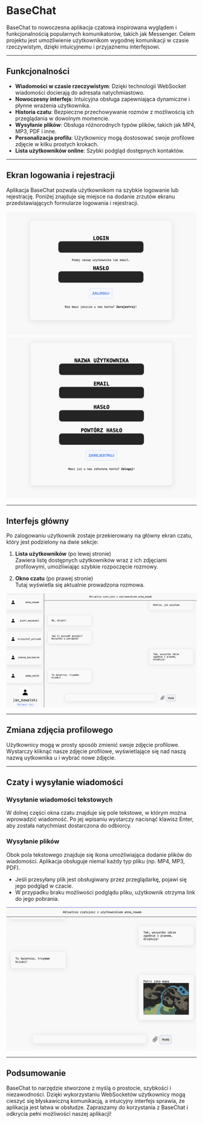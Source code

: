 # BaseChat

BaseChat to nowoczesna aplikacja czatowa inspirowana wyglądem i funkcjonalnością popularnych komunikatorów, takich jak Messenger. Celem projektu jest umożliwienie użytkownikom wygodnej komunikacji w czasie rzeczywistym, dzięki intuicyjnemu i przyjaznemu interfejsowi.

---

## Funkcjonalności

- **Wiadomości w czasie rzeczywistym**: Dzięki technologii WebSocket wiadomości docierają do adresata natychmiastowo.
- **Nowoczesny interfejs**: Intuicyjna obsługa zapewniająca dynamiczne i płynne wrażenia użytkownika.
- **Historia czatu**: Bezpieczne przechowywanie rozmów z możliwością ich przeglądania w dowolnym momencie.
- **Wysyłanie plików**: Obsługa różnorodnych typów plików, takich jak MP4, MP3, PDF i inne.
- **Personalizacja profilu**: Użytkownicy mogą dostosować swoje profilowe zdjęcie w kilku prostych krokach.
- **Lista użytkowników online**: Szybki podgląd dostępnych kontaktów.

---

## Ekran logowania i rejestracji

Aplikacja BaseChat pozwala użytkownikom na szybkie logowanie lub rejestrację.
Poniżej znajduje się miejsce na dodanie zrzutów ekranu przedstawiających formularze logowania i rejestracji.

![alt](./docs_images/image.png)
![alt](./docs_images/image-1.png)

---

## Interfejs główny

Po zalogowaniu użytkownik zostaje przekierowany na główny ekran czatu, który jest podzielony na dwie sekcje:

1. **Lista użytkowników** (po lewej stronie)  
   Zawiera listę dostępnych użytkowników wraz z ich zdjęciami profilowymi, umożliwiając szybkie rozpoczęcie rozmowy.  

2. **Okno czatu** (po prawej stronie)  
   Tutaj wyświetla się aktualnie prowadzona rozmowa.

![alt text](./docs_images/image-2.png)

---

## Zmiana zdjęcia profilowego

Użytkownicy mogą w prosty sposób zmienić swoje zdjęcie profilowe. Wystarczy kliknąć nasze zdjęcie profilowe, wyświetlające się nad naszą nazwą uytkownika u i wybrać nowe zdjęcie.

---

## Czaty i wysyłanie wiadomości

### Wysyłanie wiadomości tekstowych  
W dolnej części okna czatu znajduje się pole tekstowe, w którym można wprowadzić wiadomość. Po jej wpisaniu wystarczy nacisnąć klawisz Enter, aby została natychmiast dostarczona do odbiorcy.

### Wysyłanie plików  
Obok pola tekstowego znajduje się ikona umożliwiająca dodanie plików do wiadomości. Aplikacja obsługuje niemal każdy typ pliku (np. MP4, MP3, PDF).  

- Jeśli przesyłany plik jest obsługiwany przez przeglądarkę, pojawi się jego podgląd w czacie.  
- W przypadku braku możliwości podglądu pliku, użytkownik otrzyma link do jego pobrania.  

![alt text](./docs_images/image-3.png)

---

## Podsumowanie

BaseChat to narzędzie stworzone z myślą o prostocie, szybkości i niezawodności. Dzięki wykorzystaniu WebSocketów użytkownicy mogą cieszyć się błyskawiczną komunikacją, a intuicyjny interfejs sprawia, że aplikacja jest łatwa w obsłudze. Zapraszamy do korzystania z BaseChat i odkrycia pełni możliwości naszej aplikacji!